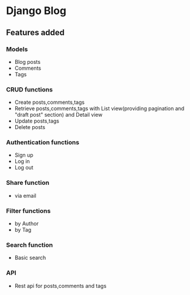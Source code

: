 # Django Blog

## Features added

### Models

- Blog posts
- Comments
- Tags

### CRUD functions

- Create posts,comments,tags
- Retrieve posts,comments,tags with List view(providing pagination and "draft post" section) and Detail view
- Update posts,tags
- Delete posts

### Authentication functions

- Sign up
- Log in
- Log out

### Share function

- via email

### Filter functions

- by Author
- by Tag

### Search function

- Basic search

### API

- Rest api for posts,comments and tags
